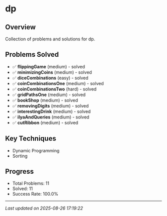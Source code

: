 # dp

## Overview
Collection of problems and solutions for dp.

## Problems Solved
- ✅ **flippingGame** (medium) - solved
- ✅ **minimizingCoins** (medium) - solved
- ✅ **diceCombinations** (easy) - solved
- ✅ **coinCombinationsOne** (medium) - solved
- ✅ **coinCombinationsTwo** (hard) - solved
- ✅ **gridPathsOne** (medium) - solved
- ✅ **bookShop** (medium) - solved
- ✅ **removingDigits** (medium) - solved
- ✅ **interestingDrink** (medium) - solved
- ✅ **ilyaAndQueries** (medium) - solved
- ✅ **cutRibbon** (medium) - solved

## Key Techniques
- Dynamic Programming
- Sorting

## Progress
- Total Problems: 11
- Solved: 11
- Success Rate: 100.0%

---
*Last updated on 2025-08-26 17:19:22*
